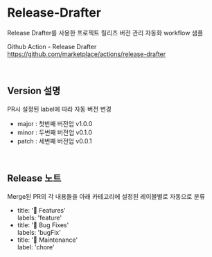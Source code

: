 # Release-Drafter
Release Drafter를 사용한 프로젝트 릴리즈 버전 관리 자동화 workflow 샘플


Github Action - Release Drafter    
https://github.com/marketplace/actions/release-drafter

<br />

## Version 설명
PR시 설정된 label에 따라 자동 버전 변경
  - major : 첫번째 버전업 v1.0.0
  - minor : 두번째 버전업 v0.1.0
  - patch : 세번째 버전업 v0.0.1

<br />
  
## Release 노트
Merge된 PR의 각 내용들을 아래 카테고리에 설정된 레이블별로 자동으로 분류

  - title: '🚀 Features'    
    labels: 'feature'
  - title: '🐛 Bug Fixes'    
    labels: 'bugFix'
  - title: '🧰 Maintenance'     
    label: 'chore'

